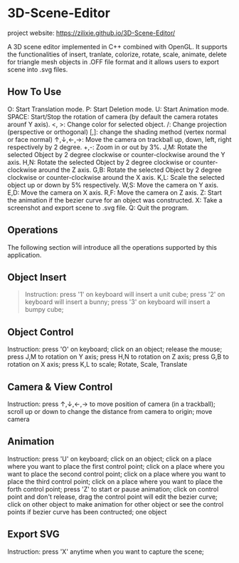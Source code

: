 # 3D-Scene-Editor
project website: https://zilixie.github.io/3D-Scene-Editor/

A 3D scene editor implemented in C++ combined with OpenGL. It supports the functionalities of insert, tranlate, colorize, rotate, scale, animate, delete for triangle mesh objects in .OFF file format and it allows users to export scene into .svg files.

## How To Use
O: Start Translation mode.
P: Start Deletion mode.
U: Start Animation mode.
SPACE: Start/Stop the rotation of camera (by default the camera rotates arounf Y axis).
<, >: Change color for selected object.
/: Change projection (perspective or orthogonal)
[,]: change the shading method (vertex normal or face normal)
↑,↓,←,→: Move the camera on trackball up, down, left, right respectively by 2 degree.
+,-: Zoom in or out by 3%.
J,M: Rotate the selected Object by 2 degree clockwise or counter-clockwise around the Y axis.
H,N: Rotate the selected Object by 2 degree clockwise or counter-clockwise around the Z axis.
G,B: Rotate the selected Object by 2 degree clockwise or counter-clockwise around the X axis.
K,L: Scale the selected object up or down by 5% respectively.
W,S: Move the camera on Y axis.
E,D: Move the camera on X axis.
R,F: Move the camera on Z axis.
Z: Start the animation if the bezier curve for an object was constructed. 
X: Take a screenshot and export scene to .svg file. 
Q: Quit the program.

## Operations
The following section will introduce all the operations supported by this application.

## Object Insert
>Instruction:
>press '1' on keyboard will insert a unit cube;
>press '2' on keyboard will insert a bunny;
>press '3' on keyboard will insert a bumpy cube;

## Object Control
Instruction:
press 'O' on keyboard;
click on an object;
release the mouse;
press J,M to rotation on Y axis;
press H,N to rotation on Z axis;
press G,B to rotation on X axis;
press K,L to scale;
Rotate, Scale, Translate

## Camera & View Control
Instruction:
press ↑,↓,←,→ to move position of camera (in a trackball);
scroll up or down to change the distance from camera to origin;
move camera

## Animation
Instruction:
press 'U' on keyboard;
click on an object;
click on a place where you want to place the first control point;
click on a place where you want to place the second control point;
click on a place where you want to place the third control point;
click on a place where you want to place the forth control point;
press 'Z' to start or pause animation; 
click on control point and don't release, drag the control point will edit the bezier curve; 
click on other object to make animation for other object or see the control points if bezier curve has been contructed;
one object

## Export SVG
Instruction:
press 'X' anytime when you want to capture the scene;
